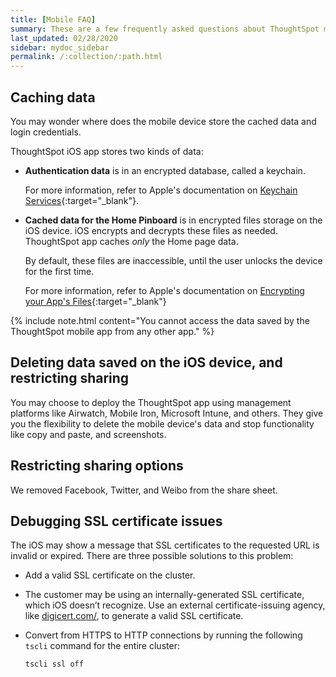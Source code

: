 ```yaml
---
title: [Mobile FAQ]
summary: These are a few frequently asked questions about ThoughtSpot mobile.
last_updated: 02/28/2020
sidebar: mydoc_sidebar
permalink: /:collection/:path.html
---
```


## Caching data

You may wonder where does the mobile device store the cached data and login credentials.

ThoughtSpot iOS app stores two kinds of data:

- **Authentication data** is in an encrypted database, called a keychain.

  For more information, refer to Apple's documentation on [Keychain Services](https://developer.apple.com/documentation/security/keychain_services){:target="_blank"}.

- **Cached data for the Home Pinboard** is in encrypted files storage on the iOS device. iOS encrypts and decrypts these files as needed. ThoughtSpot app caches _only_ the Home page data.

  By default, these files are inaccessible, until the user unlocks the device for the first time.

  For more information, refer to Apple's documentation on [Encrypting your App's Files](https://developer.apple.com/documentation/uikit/protecting_the_user_s_privacy/encrypting_your_app_s_files){:target="_blank"}

{% include note.html content="You cannot access the data saved by the ThoughtSpot mobile app from any other app." %}

## Deleting data saved on the iOS device, and restricting sharing

You may choose to deploy the ThoughtSpot app using management platforms like Airwatch, Mobile Iron, Microsoft Intune, and others. They give you the flexibility to delete the mobile device's data and stop functionality like copy and paste, and screenshots.

## Restricting sharing options

We removed Facebook, Twitter, and Weibo from the share sheet.

## Debugging SSL certificate issues

The iOS may show a message that SSL certificates to the requested URL is invalid or expired. There are three possible solutions to this problem:

- Add a valid SSL certificate on the cluster.

- The customer may be using an internally-generated SSL certificate, which iOS doesn’t recognize. Use an external certificate-issuing agency, like <a href="https://www.digicert.com/" target="_blank">digicert.com/</a>, to generate a valid SSL certificate.

- Convert from HTTPS to HTTP connections by running the following `tscli` command for the entire cluster:

  ```
  tscli ssl off
  ```
